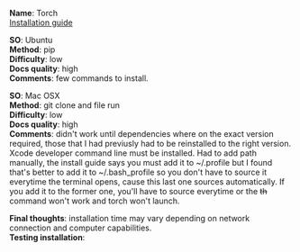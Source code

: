 **Name**: Torch </br>
[Installation guide](http://torch.ch/docs/getting-started.html#_)

**SO**: Ubuntu </br>
**Method**: pip </br>
**Difficulty**: low </br>
**Docs quality**: high </br>
**Comments**: few commands to install.

**SO**: Mac OSX </br>
**Method**: git clone and file run </br>
**Difficulty**: low </br>
**Docs quality**: high </br>
**Comments**: didn't work until dependencies where on the exact version required, those that I had previusly had to be reinstalled to the right version. Xcode developer command line must be installed. Had to add path manually, the install guide says you must add it to ~/.profile but I found that's better to add it to ~/.bash_profile so you don't have to source it everytime the terminal opens, cause this last one sources automatically. If you add it to the former one, you'll have to source everytime or the ~~~~th~~~~ command won't work and torch won't launch. 

**Final thoughts**: installation time may vary depending on network connection and computer capabilities. </br>
**Testing installation**:
